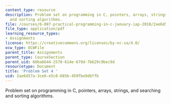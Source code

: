 ```yaml
---
content_type: resource
description: Problem set on programming in C, pointers, arrays, strings, and searching
  and sorting algorithms.
file: /courses/6-087-practical-programming-in-c-january-iap-2010/2ae6d57a3ce6e5c8685b459fbe9dbffb_MIT6_087IAP10_assn04.pdf
file_type: application/pdf
learning_resource_types:
- Assignments
license: https://creativecommons.org/licenses/by-nc-sa/4.0/
ocw_type: OCWFile
parent_title: Assignments
parent_type: CourseSection
parent_uid: 60ba6644-2570-614e-679d-7b629c9bec9d
resourcetype: Document
title: 'Problem Set 4 '
uid: 2ae6d57a-3ce6-e5c8-685b-459fbe9dbffb
---
```

Problem set on programming in C, pointers, arrays, strings, and searching and sorting algorithms.
